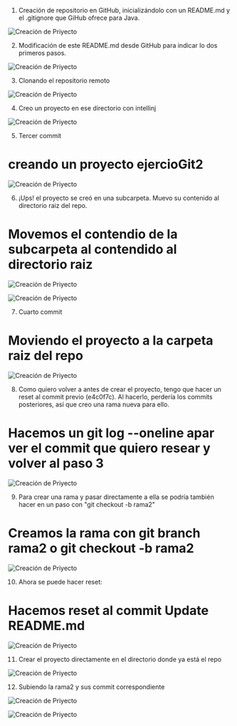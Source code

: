 1. Creación de repositorio en GitHub, inicializándolo con un README.md y el .gitignore que
GiHub ofrece para Java.

![Creación de Priyecto](./img/1.png)

2. Modificación de este README.md desde GitHub para indicar lo dos primeros pasos.

![Creación de Priyecto](./img/2.png)

3. Clonando el repositorio remoto

![Creación de Priyecto](./img/3.png)

4. Creo un proyecto en ese directorio con intellinj

![Creación de Priyecto](./img/4.png)

5. Tercer commit 

# creando un proyecto ejercioGit2

![Creación de Priyecto](./img/5.png)

6. ¡Ups! el proyecto se creó en una subcarpeta. Muevo su contenido al directorio raiz del
repo.

# Movemos el contendio de la subcarpeta al contendido al directorio raiz

![Creación de Priyecto](./img/6.png)

![Creación de Priyecto](./img/7.png)

7. Cuarto commit

# Moviendo el proyecto a la carpeta raiz del repo

![Creación de Priyecto](./img/8.png)

8. Como quiero volver a antes de crear el proyecto, tengo que hacer un reset al commit previo (e4c0f7c). Al hacerlo, perdería los commits posteriores, así que creo una rama nueva para ello.

# Hacemos un git log --oneline apar ver el commit que quiero resear y volver al paso 3

![Creación de Priyecto](./img/9.png)

9. Para crear una rama y pasar directamente a ella se podría también hacer en un paso con "git checkout -b rama2"

# Creamos la rama con git branch rama2 o git checkout -b rama2

![Creación de Priyecto](./img/10.png)

10. Ahora se puede hacer reset:

# Hacemos reset al commit Update README.md

![Creación de Priyecto](./img/11.png)

11. Crear el proyecto directamente en el directorio donde ya está el repo

![Creación de Priyecto](./img/12.png)

12. Subiendo la rama2 y sus commit correspondiente

![Creación de Priyecto](./img/13.png)

![Creación de Priyecto](./img/14.png)
